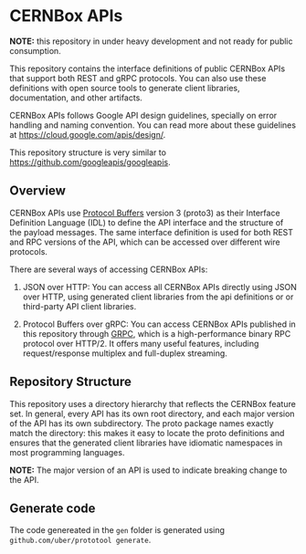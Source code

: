 # CERNBox APIs

**NOTE:** this repository in under heavy development
and not ready for public consumption.

This repository contains the interface definitions of public
CERNBox APIs that support both REST and gRPC protocols. You can also
use these definitions with open source tools to generate client
libraries, documentation, and other artifacts.

CERNBox APIs follows Google API design guidelines, specially on error handling and naming convention.
You can read more about these guidelines at https://cloud.google.com/apis/design/.

This repository structure is very similar to https://github.com/googleapis/googleapis.

## Overview

CERNBox APIs use [Protocol Buffers](https://github.com/google/protobuf)
version 3 (proto3) as their Interface Definition Language (IDL) to
define the API interface and the structure of the payload messages. The
same interface definition is used for both REST and RPC versions of the
API, which can be accessed over different wire protocols.

There are several ways of accessing CERNBox APIs:

1.  JSON over HTTP: You can access all CERNBox APIs directly using JSON
over HTTP, using generated client libraries from the api definitions or 
or third-party API client libraries.

2.  Protocol Buffers over gRPC: You can access CERNBox APIs published
in this repository through [GRPC](https://github.com/grpc), which is
a high-performance binary RPC protocol over HTTP/2. It offers many
useful features, including request/response multiplex and full-duplex
streaming.


## Repository Structure

This repository uses a directory hierarchy that reflects the CERNBox
feature set. In general, every API has its own root
directory, and each major version of the API has its own subdirectory.
The proto package names exactly match the directory: this makes it
easy to locate the proto definitions and ensures that the generated
client libraries have idiomatic namespaces in most programming
languages. 

**NOTE:** The major version of an API is used to indicate breaking
change to the API.


## Generate code
The code genereated in the `gen` folder is generated using `github.com/uber/prototool generate`.
